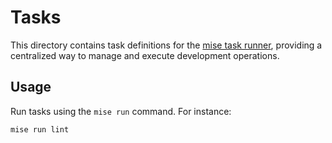# Tasks

This directory contains task definitions for the [mise task runner](https://mise.jdx.dev/tasks/),
providing a centralized way to manage and execute development operations.

## Usage

Run tasks using the `mise run` command. For instance:

```bash
mise run lint
```
